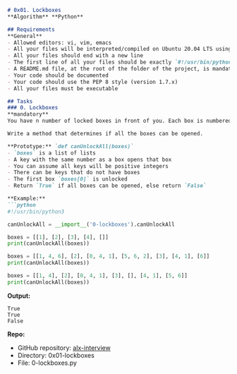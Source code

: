 ```markdown
# 0x01. Lockboxes
**Algorithm** **Python**

## Requirements
**General**
- Allowed editors: vi, vim, emacs
- All your files will be interpreted/compiled on Ubuntu 20.04 LTS using python3 (version 3.4.3)
- All your files should end with a new line
- The first line of all your files should be exactly `#!/usr/bin/python3`
- A README.md file, at the root of the folder of the project, is mandatory
- Your code should be documented
- Your code should use the PEP 8 style (version 1.7.x)
- All your files must be executable

## Tasks
### 0. Lockboxes
**mandatory**
You have n number of locked boxes in front of you. Each box is numbered sequentially from 0 to n - 1 and each box may contain keys to the other boxes.

Write a method that determines if all the boxes can be opened.

**Prototype:** `def canUnlockAll(boxes)`
- `boxes` is a list of lists
- A key with the same number as a box opens that box
- You can assume all keys will be positive integers
- There can be keys that do not have boxes
- The first box `boxes[0]` is unlocked
- Return `True` if all boxes can be opened, else return `False`

**Example:**
```python
#!/usr/bin/python3

canUnlockAll = __import__('0-lockboxes').canUnlockAll

boxes = [[1], [2], [3], [4], []]
print(canUnlockAll(boxes))

boxes = [[1, 4, 6], [2], [0, 4, 1], [5, 6, 2], [3], [4, 1], [6]]
print(canUnlockAll(boxes))

boxes = [[1, 4], [2], [0, 4, 1], [3], [], [4, 1], [5, 6]]
print(canUnlockAll(boxes))
```

**Output:**
```
True
True
False
```

**Repo:**
- GitHub repository: [alx-interview](https://github.com/your-username/alx-interview)
- Directory: 0x01-lockboxes
- File: 0-lockboxes.py
```